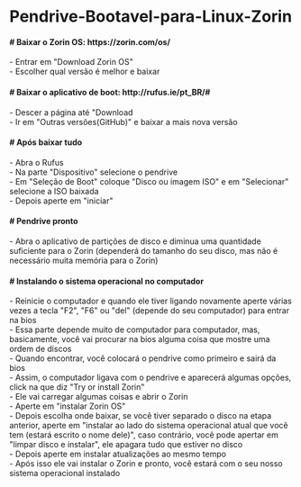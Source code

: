 # Pendrive-Bootavel-para-Linux-Zorin

<h4># Baixar o Zorin OS: https://zorin.com/os/</h4>
 <p>- Entrar em "Download Zorin OS"<br>- Escolher qual versão é melhor e baixar</p>
 <h4># Baixar o aplicativo de boot: http://rufus.ie/pt_BR/# </h4>
 <p>- Descer a página até "Download<br>- Ir em "Outras versões(GitHub)" e baixar a mais nova versão</p>
 <h4># Após baixar tudo</h4>
 <p>- Abra o Rufus<br>- Na parte "Dispositivo" selecione o pendrive<br>- Em "Seleção de Boot" coloque "Disco ou imagem ISO" e em "Selecionar" selecione a ISO baixada<br>- Depois aperte em "iniciar"</p>
<h4># Pendrive pronto</h4>
<p>- Abra o aplicativo de partições de disco e diminua uma quantidade suficiente para o Zorin (dependerá do tamanho do seu disco, mas não é necessário muita memória para o Zorin)</p>
<h4># Instalando o sistema operacional no computador</h4>
<p>- Reinicie o computador e quando ele tiver ligando novamente aperte várias vezes a tecla "F2", "F6" ou "del" (depende do seu computador) para entrar na bios<br>- Essa parte depende muito de computador para computador, mas, basicamente, você vai procurar na bios alguma coisa que mostre uma ordem de discos<br>- Quando encontrar, você colocará o pendrive como primeiro e sairá da bios<br>- Assim, o computador ligava com o pendrive e aparecerá algumas opções, click na que diz "Try or install Zorin"<br>- Ele vai carregar algumas coisas e abrir o Zorin<br>- Aperte em "instalar Zorin OS"<br>- Depois escolha onde baixar, se você tiver separado o disco na etapa anterior, aperte em "instalar ao lado do sistema operacional atual que você tem (estará escrito o nome dele)", caso contrário, você pode apertar em "limpar disco e instalar", ele apagara tudo que estiver no disco<br>- Depois aperte em instalar atualizações ao mesmo tempo<br>- Após isso ele vai instalar o Zorin e pronto, você estará com o seu nosso sistema operacional instalado</p>

